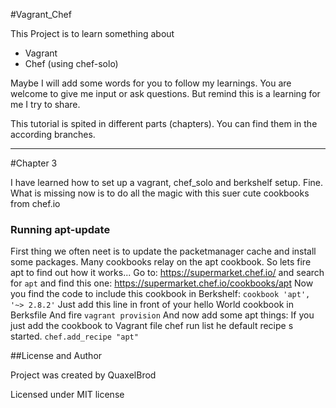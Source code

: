 #Vagrant_Chef

This Project is to learn something about
- Vagrant
- Chef (using chef-solo)

Maybe I will add some words for you to follow my learnings. You are welcome to give me input or ask questions.
But remind this is a learning for me I try to share.

This tutorial is spited in different parts (chapters). You can find them in the according branches.
 
---

#Chapter 3

I have learned how to set up a vagrant, chef_solo and berkshelf setup. Fine. What is missing now is to do all the magic 
with this suer cute cookbooks from chef.io

### Running apt-update
First thing we often neet is to update the packetmanager cache and install some packages. Many cookbooks relay on the 
apt cookbook. So lets fire apt to find out how it works...
Go to: https://supermarket.chef.io/ and search for `apt` and find this one: https://supermarket.chef.io/cookbooks/apt
Now you find the code to include this cookbook in Berkshelf:
`cookbook 'apt', '~> 2.8.2'`
Just add this line in front of your hello World cookbook in Berksfile
And fire `vagrant provision`
And now add some apt things:
If you just add the cookbook to Vagrant file chef run list he default recipe s started.
`chef.add_recipe "apt"`


 
##License and Author

Project was created by QuaxelBrod

Licensed under MIT license
